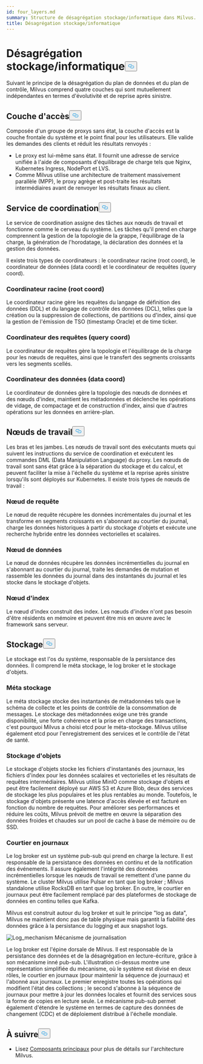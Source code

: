 ```yaml
---
id: four_layers.md
summary: Structure de désagrégation stockage/informatique dans Milvus.
title: Désagrégation stockage/informatique
---
```


<h1 id="StorageComputing-Disaggregation" class="common-anchor-header">Désagrégation stockage/informatique<button data-href="#StorageComputing-Disaggregation" class="anchor-icon" translate="no">
      <svg translate="no"
        aria-hidden="true"
        focusable="false"
        height="20"
        version="1.1"
        viewBox="0 0 16 16"
        width="16"
      >
        <path
          fill="#0092E4"
          fill-rule="evenodd"
          d="M4 9h1v1H4c-1.5 0-3-1.69-3-3.5S2.55 3 4 3h4c1.45 0 3 1.69 3 3.5 0 1.41-.91 2.72-2 3.25V8.59c.58-.45 1-1.27 1-2.09C10 5.22 8.98 4 8 4H4c-.98 0-2 1.22-2 2.5S3 9 4 9zm9-3h-1v1h1c1 0 2 1.22 2 2.5S13.98 12 13 12H9c-.98 0-2-1.22-2-2.5 0-.83.42-1.64 1-2.09V6.25c-1.09.53-2 1.84-2 3.25C6 11.31 7.55 13 9 13h4c1.45 0 3-1.69 3-3.5S14.5 6 13 6z"
        ></path>
      </svg>
    </button></h1><p>Suivant le principe de la désagrégation du plan de données et du plan de contrôle, Milvus comprend quatre couches qui sont mutuellement indépendantes en termes d'évolutivité et de reprise après sinistre.</p>
<h2 id="Access-layer" class="common-anchor-header">Couche d'accès<button data-href="#Access-layer" class="anchor-icon" translate="no">
      <svg translate="no"
        aria-hidden="true"
        focusable="false"
        height="20"
        version="1.1"
        viewBox="0 0 16 16"
        width="16"
      >
        <path
          fill="#0092E4"
          fill-rule="evenodd"
          d="M4 9h1v1H4c-1.5 0-3-1.69-3-3.5S2.55 3 4 3h4c1.45 0 3 1.69 3 3.5 0 1.41-.91 2.72-2 3.25V8.59c.58-.45 1-1.27 1-2.09C10 5.22 8.98 4 8 4H4c-.98 0-2 1.22-2 2.5S3 9 4 9zm9-3h-1v1h1c1 0 2 1.22 2 2.5S13.98 12 13 12H9c-.98 0-2-1.22-2-2.5 0-.83.42-1.64 1-2.09V6.25c-1.09.53-2 1.84-2 3.25C6 11.31 7.55 13 9 13h4c1.45 0 3-1.69 3-3.5S14.5 6 13 6z"
        ></path>
      </svg>
    </button></h2><p>Composée d'un groupe de proxys sans état, la couche d'accès est la couche frontale du système et le point final pour les utilisateurs. Elle valide les demandes des clients et réduit les résultats renvoyés :</p>
<ul>
<li>Le proxy est lui-même sans état. Il fournit une adresse de service unifiée à l'aide de composants d'équilibrage de charge tels que Nginx, Kubernetes Ingress, NodePort et LVS.</li>
<li>Comme Milvus utilise une architecture de traitement massivement parallèle (MPP), le proxy agrège et post-traite les résultats intermédiaires avant de renvoyer les résultats finaux au client.</li>
</ul>
<h2 id="Coordinator-service" class="common-anchor-header">Service de coordination<button data-href="#Coordinator-service" class="anchor-icon" translate="no">
      <svg translate="no"
        aria-hidden="true"
        focusable="false"
        height="20"
        version="1.1"
        viewBox="0 0 16 16"
        width="16"
      >
        <path
          fill="#0092E4"
          fill-rule="evenodd"
          d="M4 9h1v1H4c-1.5 0-3-1.69-3-3.5S2.55 3 4 3h4c1.45 0 3 1.69 3 3.5 0 1.41-.91 2.72-2 3.25V8.59c.58-.45 1-1.27 1-2.09C10 5.22 8.98 4 8 4H4c-.98 0-2 1.22-2 2.5S3 9 4 9zm9-3h-1v1h1c1 0 2 1.22 2 2.5S13.98 12 13 12H9c-.98 0-2-1.22-2-2.5 0-.83.42-1.64 1-2.09V6.25c-1.09.53-2 1.84-2 3.25C6 11.31 7.55 13 9 13h4c1.45 0 3-1.69 3-3.5S14.5 6 13 6z"
        ></path>
      </svg>
    </button></h2><p>Le service de coordination assigne des tâches aux nœuds de travail et fonctionne comme le cerveau du système. Les tâches qu'il prend en charge comprennent la gestion de la topologie de la grappe, l'équilibrage de la charge, la génération de l'horodatage, la déclaration des données et la gestion des données.</p>
<p>Il existe trois types de coordinateurs : le coordinateur racine (root coord), le coordinateur de données (data coord) et le coordinateur de requêtes (query coord).</p>
<h3 id="Root-coordinator-root-coord" class="common-anchor-header">Coordinateur racine (root coord)</h3><p>Le coordinateur racine gère les requêtes du langage de définition des données (DDL) et du langage de contrôle des données (DCL), telles que la création ou la suppression de collections, de partitions ou d'index, ainsi que la gestion de l'émission de TSO (timestamp Oracle) et de time ticker.</p>
<h3 id="Query-coordinator-query-coord" class="common-anchor-header">Coordinateur des requêtes (query coord)</h3><p>Le coordinateur de requêtes gère la topologie et l'équilibrage de la charge pour les nœuds de requêtes, ainsi que le transfert des segments croissants vers les segments scellés.</p>
<h3 id="Data-coordinator-data-coord" class="common-anchor-header">Coordinateur des données (data coord)</h3><p>Le coordinateur de données gère la topologie des nœuds de données et des nœuds d'index, maintient les métadonnées et déclenche les opérations de vidage, de compactage et de construction d'index, ainsi que d'autres opérations sur les données en arrière-plan.</p>
<h2 id="Worker-nodes" class="common-anchor-header">Nœuds de travail<button data-href="#Worker-nodes" class="anchor-icon" translate="no">
      <svg translate="no"
        aria-hidden="true"
        focusable="false"
        height="20"
        version="1.1"
        viewBox="0 0 16 16"
        width="16"
      >
        <path
          fill="#0092E4"
          fill-rule="evenodd"
          d="M4 9h1v1H4c-1.5 0-3-1.69-3-3.5S2.55 3 4 3h4c1.45 0 3 1.69 3 3.5 0 1.41-.91 2.72-2 3.25V8.59c.58-.45 1-1.27 1-2.09C10 5.22 8.98 4 8 4H4c-.98 0-2 1.22-2 2.5S3 9 4 9zm9-3h-1v1h1c1 0 2 1.22 2 2.5S13.98 12 13 12H9c-.98 0-2-1.22-2-2.5 0-.83.42-1.64 1-2.09V6.25c-1.09.53-2 1.84-2 3.25C6 11.31 7.55 13 9 13h4c1.45 0 3-1.69 3-3.5S14.5 6 13 6z"
        ></path>
      </svg>
    </button></h2><p>Les bras et les jambes. Les nœuds de travail sont des exécutants muets qui suivent les instructions du service de coordination et exécutent les commandes DML (Data Manipulation Language) du proxy. Les nœuds de travail sont sans état grâce à la séparation du stockage et du calcul, et peuvent faciliter la mise à l'échelle du système et la reprise après sinistre lorsqu'ils sont déployés sur Kubernetes. Il existe trois types de nœuds de travail :</p>
<h3 id="Query-node" class="common-anchor-header">Nœud de requête</h3><p>Le nœud de requête récupère les données incrémentales du journal et les transforme en segments croissants en s'abonnant au courtier du journal, charge les données historiques à partir du stockage d'objets et exécute une recherche hybride entre les données vectorielles et scalaires.</p>
<h3 id="Data-node" class="common-anchor-header">Nœud de données</h3><p>Le nœud de données récupère les données incrémentielles du journal en s'abonnant au courtier du journal, traite les demandes de mutation et rassemble les données du journal dans des instantanés du journal et les stocke dans le stockage d'objets.</p>
<h3 id="Index-node" class="common-anchor-header">Nœud d'index</h3><p>Le nœud d'index construit des index.  Les nœuds d'index n'ont pas besoin d'être résidents en mémoire et peuvent être mis en œuvre avec le framework sans serveur.</p>
<h2 id="Storage" class="common-anchor-header">Stockage<button data-href="#Storage" class="anchor-icon" translate="no">
      <svg translate="no"
        aria-hidden="true"
        focusable="false"
        height="20"
        version="1.1"
        viewBox="0 0 16 16"
        width="16"
      >
        <path
          fill="#0092E4"
          fill-rule="evenodd"
          d="M4 9h1v1H4c-1.5 0-3-1.69-3-3.5S2.55 3 4 3h4c1.45 0 3 1.69 3 3.5 0 1.41-.91 2.72-2 3.25V8.59c.58-.45 1-1.27 1-2.09C10 5.22 8.98 4 8 4H4c-.98 0-2 1.22-2 2.5S3 9 4 9zm9-3h-1v1h1c1 0 2 1.22 2 2.5S13.98 12 13 12H9c-.98 0-2-1.22-2-2.5 0-.83.42-1.64 1-2.09V6.25c-1.09.53-2 1.84-2 3.25C6 11.31 7.55 13 9 13h4c1.45 0 3-1.69 3-3.5S14.5 6 13 6z"
        ></path>
      </svg>
    </button></h2><p>Le stockage est l'os du système, responsable de la persistance des données. Il comprend le méta stockage, le log broker et le stockage d'objets.</p>
<h3 id="Meta-storage" class="common-anchor-header">Méta stockage</h3><p>Le méta stockage stocke des instantanés de métadonnées tels que le schéma de collecte et les points de contrôle de la consommation de messages. Le stockage des métadonnées exige une très grande disponibilité, une forte cohérence et la prise en charge des transactions, c'est pourquoi Milvus a choisi etcd pour le méta-stockage. Milvus utilise également etcd pour l'enregistrement des services et le contrôle de l'état de santé.</p>
<h3 id="Object-storage" class="common-anchor-header">Stockage d'objets</h3><p>Le stockage d'objets stocke les fichiers d'instantanés des journaux, les fichiers d'index pour les données scalaires et vectorielles et les résultats de requêtes intermédiaires. Milvus utilise MinIO comme stockage d'objets et peut être facilement déployé sur AWS S3 et Azure Blob, deux des services de stockage les plus populaires et les plus rentables au monde. Toutefois, le stockage d'objets présente une latence d'accès élevée et est facturé en fonction du nombre de requêtes. Pour améliorer ses performances et réduire les coûts, Milvus prévoit de mettre en œuvre la séparation des données froides et chaudes sur un pool de cache à base de mémoire ou de SSD.</p>
<h3 id="Log-broker" class="common-anchor-header">Courtier en journaux</h3><p>Le log broker est un système pub-sub qui prend en charge la lecture. Il est responsable de la persistance des données en continu et de la notification des événements. Il assure également l'intégrité des données incrémentielles lorsque les nœuds de travail se remettent d'une panne du système. Le cluster Milvus utilise Pulsar en tant que log broker ; Milvus standalone utilise RocksDB en tant que log broker. En outre, le courtier en journaux peut être facilement remplacé par des plateformes de stockage de données en continu telles que Kafka.</p>
<p>Milvus est construit autour du log broker et suit le principe "log as data", Milvus ne maintient donc pas de table physique mais garantit la fiabilité des données grâce à la persistance du logging et aux snapshot logs.</p>
<p>
  
   <span class="img-wrapper"> <img translate="no" src="/docs/v2.5.x/assets/log_mechanism.png" alt="Log_mechanism" class="doc-image" id="log_mechanism" />
   </span> <span class="img-wrapper"> <span>Mécanisme de journalisation</span> </span></p>
<p>Le log broker est l'épine dorsale de Milvus. Il est responsable de la persistance des données et de la désagrégation en lecture-écriture, grâce à son mécanisme inné pub-sub. L'illustration ci-dessus montre une représentation simplifiée du mécanisme, où le système est divisé en deux rôles, le courtier en journaux (pour maintenir la séquence de journaux) et l'abonné aux journaux. Le premier enregistre toutes les opérations qui modifient l'état des collections ; le second s'abonne à la séquence de journaux pour mettre à jour les données locales et fournit des services sous la forme de copies en lecture seule. Le mécanisme pub-sub permet également d'étendre le système en termes de capture des données de changement (CDC) et de déploiement distribué à l'échelle mondiale.</p>
<h2 id="Whats-next" class="common-anchor-header">À suivre<button data-href="#Whats-next" class="anchor-icon" translate="no">
      <svg translate="no"
        aria-hidden="true"
        focusable="false"
        height="20"
        version="1.1"
        viewBox="0 0 16 16"
        width="16"
      >
        <path
          fill="#0092E4"
          fill-rule="evenodd"
          d="M4 9h1v1H4c-1.5 0-3-1.69-3-3.5S2.55 3 4 3h4c1.45 0 3 1.69 3 3.5 0 1.41-.91 2.72-2 3.25V8.59c.58-.45 1-1.27 1-2.09C10 5.22 8.98 4 8 4H4c-.98 0-2 1.22-2 2.5S3 9 4 9zm9-3h-1v1h1c1 0 2 1.22 2 2.5S13.98 12 13 12H9c-.98 0-2-1.22-2-2.5 0-.83.42-1.64 1-2.09V6.25c-1.09.53-2 1.84-2 3.25C6 11.31 7.55 13 9 13h4c1.45 0 3-1.69 3-3.5S14.5 6 13 6z"
        ></path>
      </svg>
    </button></h2><ul>
<li>Lisez <a href="/docs/fr/v2.5.x/main_components.md">Composants principaux</a> pour plus de détails sur l'architecture Milvus.</li>
</ul>
